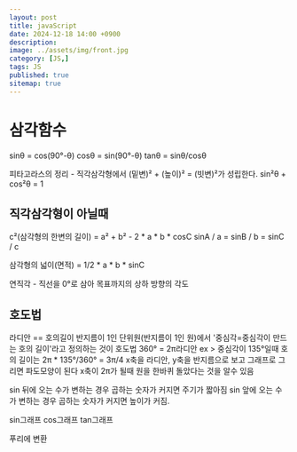 ```yaml
---
layout: post
title: javaScript
date: 2024-12-18 14:00 +0900
description: 
image: ../assets/img/front.jpg
category: [JS,]
tags: JS
published: true
sitemap: true
---
```


# 삼각함수

sinθ = cos(90°-θ)
cosθ = sin(90°-θ)
tanθ = sinθ/cosθ

피타고라스의 정리 - 직각삼각형에서 (밑변)² + (높이)² = (빗변)²가 성립한다.
sin²θ + cos²θ = 1

## 직각삼각형이 아닐때

c²(삼각형의 한변의 길이) = a² + b² - 2 * a * b * cosC
sinA / a = sinB / b = sinC / c

삼각형의 넓이(면적) = 1/2 * a * b * sinC

연직각 - 직선을 0°로 삼아 목표까지의 상하 방향의 각도

## 호도법
라디안 == 호의길이
반지름이 1인 단위원(반지름이 1인 원)에서 '중심각=중심각이 만드는 호의 길이'라고 정의하는 것이 호도법
360° = 2π라디안
ex > 중심각이 135°일때 호의 길이는 2π * 135°/360° = 3π/4
x축을 라디안, y축을 반지름으로 보고 그래프로 그리면 파도모양이 된다
x축이 2π가 될때 원을 한바퀴 돌았다는 것을 알수 있음

sin 뒤에 오는 수가 변하는 경우
곱하는 숫자가 커지면 주기가 짧아짐
sin 앞에 오는 수가 변하는 경우
곱하는 숫자가 커지면 높이가 커짐.

sin그래프
cos그래프
tan그래프

푸리에 변환